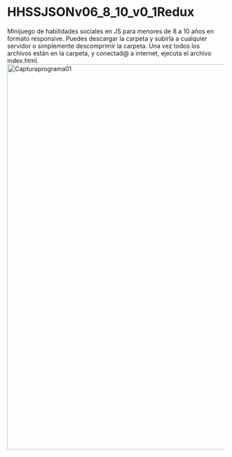 # HHSSJSONv06_8_10_v0_1Redux
Minijuego de habilidades sociales en JS para menores de 8 a 10 años en formato responsive. Puedes descargar la carpeta y subirla a cualquier servidor o simplemente descomprimir la carpeta. Una vez todos los archivos están en la carpeta, y conectad@ a internet, ejecuta el archivo index.html.
<img width="1163" height="892" alt="Capturaprograma01" src="https://github.com/user-attachments/assets/f527333d-1455-4e63-abc6-6f646969aac8" />
